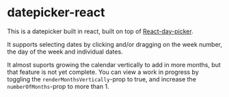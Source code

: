 # datepicker-react

This is a datepicker built in react, built on top of [React-day-picker](http://www.gpbl.org/react-day-picker/).

It supports selecting dates by clicking and/or dragging on the week number, the day of the week and individual dates.

It almost suports growing the calendar vertically to add in more months, but that feature is not yet complete. You can view a
work in progress by toggling the `renderMonthsVertically`-prop to true, and increase the `numberOfMonths`-prop to more than 1.


